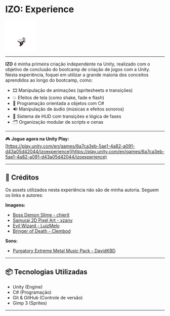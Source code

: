 # IZO: Experience

![IZO: Experience](Assets/imagens/Coisas/samurai_run.gif)

---

**IZO** é minha primeira criação independente na Unity, realizado com o objetivo de conclusão do bootcamp de criação de jogos com a Unity.  
Nesta experiência, foquei em utilizar a grande maioria dos conceitos aprendidos ao longo do bootcamp, como:

- 🎞️ Manipulação de animações (spritesheets e transições)  
- 💥 Efeitos de tela (como shake, fade e flash)  
- 🧠 Programação orientada a objetos com C#  
- 🔊 Manipulação de áudio (músicas e efeitos sonoros)  
- 🧩 Sistema de HUD com transições e lógica de fases  
- 🗂️ Organização modular de scripts e cenas  

---

🎮 **Jogue agora na Unity Play:**  
[https://play.unity.com/en/games/6a7ca3eb-5ae1-4a82-a091-d43a05d42044/izoexperience](https://play.unity.com/en/games/6a7ca3eb-5ae1-4a82-a091-d43a05d42044/izoexperience)

---

## 🎨 Créditos

Os assets utilizados nesta experiência não são de minha autoria. Seguem os links e autores:

**Imagens:**

- [Boss Demon Slime - chierit](https://chierit.itch.io/boss-demon-slime)  
- [Samurai 2D Pixel Art - xzany](https://xzany.itch.io/samurai-2d-pixel-art)  
- [Evil Wizard - LuizMelo](https://luizmelo.itch.io/evil-wizard-2)  
- [Bringer of Death - Clembod](https://clembod.itch.io/bringer-of-death-free)

**Sons:**

- [Purgatory Extreme Metal Music Pack - DavidKBD](https://davidkbd.itch.io/purgatory-extreme-metal-music-pack)

---

## 📦 Tecnologias Utilizadas

- Unity (Engine)  
- C# (Programação)  
- Git & GitHub (Controle de versão)  
- Gimp 3 (Sprites)

---
